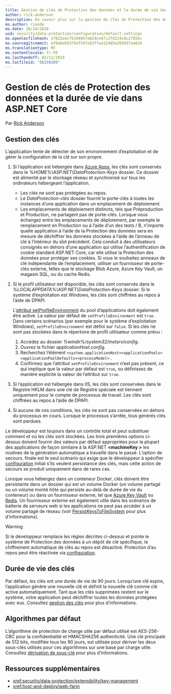 ```yaml
---
title: Gestion de clés de Protection des données et la durée de vie dans ASP.NET Core
author: rick-anderson
description: En savoir plus sur la gestion de clés de Protection des données et la durée de vie dans ASP.NET Core.
ms.author: riande
ms.date: 10/14/2016
uid: security/data-protection/configuration/default-settings
ms.openlocfilehash: 2f022a4c7519485fe629ce47c27d214c8c27d5bc
ms.sourcegitcommit: af8a6eb5375ef547a52ffae22465e265837aa82b
ms.translationtype: MT
ms.contentlocale: fr-FR
ms.lasthandoff: 02/12/2019
ms.locfileid: "56159209"
---
```

# <a name="data-protection-key-management-and-lifetime-in-aspnet-core"></a>Gestion de clés de Protection des données et la durée de vie dans ASP.NET Core

Par [Rick Anderson](https://twitter.com/RickAndMSFT)

## <a name="key-management"></a>Gestion des clés

L’application tente de détecter de son environnement d’exploitation et de gérer la configuration de la clé sur son propre.

1. Si l’application est hébergée dans [Azure Apps](https://azure.microsoft.com/services/app-service/), les clés sont conservés dans le *%HOME%\ASP.NET\DataProtection-Keys* dossier. Ce dossier est alimenté par le stockage réseau et synchronisé sur tous les ordinateurs hébergeant l’application.
   * Les clés ne sont pas protégées au repos.
   * Le *DataProtection-clés* dossier fournit le porte-clés à toutes les instances d’une application dans un emplacement de déploiement.
   * Les emplacements de déploiement distincts, tels que Préproduction et Production, ne partagent pas de porte-clés. Lorsque vous échangez entre les emplacements de déploiement, par exemple le remplacement en Production ou à l’aide d’un des tests / B, n’importe quelle application à l’aide de la Protection des données sera en mesure de déchiffrer les données stockées à l’aide de l’anneau de clé à l’intérieur du slot précédent. Cela conduit à des utilisateurs consignés en dehors d’une application qui utilise l’authentification de cookie standard ASP.NET Core, car elle utilise la Protection des données pour protéger ses cookies. Si vous le souhaitez anneaux de clé indépendante de l’emplacement, utiliser un fournisseur de porte-clés externe, telles que le stockage Blob Azure, Azure Key Vault, un magasin SQL, ou du cache Redis.

1. Si le profil utilisateur est disponible, les clés sont conservés dans le *%LOCALAPPDATA%\ASP.NET\DataProtection-Keys* dossier. Si le système d’exploitation est Windows, les clés sont chiffrées au repos à l’aide de DPAPI.

   L’[attribut setProfileEnvironment](/iis/configuration/system.applicationhost/applicationpools/add/processmodel#configuration) du pool d’applications doit également être activé. La valeur par défaut de `setProfileEnvironment` est `true`. Dans certains scénarios (par exemple pour le système d’exploitation Windows), `setProfileEnvironment` est défini sur `false`. Si les clés ne sont pas stockées dans le répertoire de profil utilisateur comme prévu :

   1. Accédez au dossier *%windir%/system32/inetsrv/config*.
   1. Ouvrez le fichier *applicationHost.config*.
   1. Recherchez l’élément `<system.applicationHost><applicationPools><applicationPoolDefaults><processModel>` .
   1. Confirmez que l’attribut `setProfileEnvironment` n’est pas présent, ce qui implique que la valeur par défaut est `true`, ou définissez de manière explicite la valeur de l’attribut sur `true`.

1. Si l’application est hébergée dans IIS, les clés sont conservées dans le Registre HKLM dans une clé de Registre spéciale est tiennent uniquement pour le compte de processus de travail. Les clés sont chiffrées au repos à l’aide de DPAPI.

1. Si aucune de ces conditions, les clés ne sont pas conservées en dehors du processus en cours. Lorsque le processus s’arrête, tous générés clés sont perdues.

Le développeur est toujours dans un contrôle total et peut substituer comment et où les clés sont stockées. Les trois premières options ci-dessus doivent fournir des valeurs par défaut appropriées pour la plupart des applications de façon similaire à la ASP.NET  **\<machineKey >** les routines de la génération automatique a travaillé dans le passé. L’option de secours, finale est le seul scénario qui exige que le développeur à spécifier [configuration](xref:security/data-protection/configuration/overview) initial s’ils veulent persistance des clés, mais cette action de secours se produit uniquement dans de rares cas.

Lorsque vous hébergez dans un conteneur Docker, clés doivent être persistante dans un dossier qui est un volume Docker (un volume partagé ou un volume monté hôte qui persiste au-delà de durée de vie du conteneur) ou dans un fournisseur externe, tel que [Azure Key Vault](https://azure.microsoft.com/services/key-vault/) ou [Redis](https://redis.io/). Un fournisseur externe est également utile dans les scénarios de batterie de serveurs web si les applications ne peut pas accéder à un volume partagé de réseau (voir [PersistKeysToFileSystem](xref:security/data-protection/configuration/overview#persistkeystofilesystem) pour plus d’informations).

> [!WARNING]
> Si le développeur remplace les règles décrites ci-dessus et pointe le système de Protection des données à un dépôt de clé spécifique, le chiffrement automatique de clés au repos est désactivé. Protection d’au repos peut être réactivée via [configuration](xref:security/data-protection/configuration/overview).

## <a name="key-lifetime"></a>Durée de vie des clés

Par défaut, les clés ont une durée de vie de 90 jours. Lorsqu’une clé expire, l’application génère une nouvelle clé et définit la nouvelle clé comme clé active automatiquement. Tant que les clés supprimées restent sur le système, votre application peut déchiffrer toutes les données protégées avec eux. Consultez [gestion des clés](xref:security/data-protection/implementation/key-management#key-expiration-and-rolling) pour plus d’informations.

## <a name="default-algorithms"></a>Algorithmes par défaut

L’algorithme de protection de charge utile par défaut utilisé est AES-256-CBC pour la confidentialité et HMACSHA256 authenticité. Une clé principale de 512 bits, modifiée tous les 90 jours, est utilisée pour dériver les deux sous-clés utilisés pour ces algorithmes sur une base par charge utile. Consultez [dérivation de sous-clé](xref:security/data-protection/implementation/subkeyderivation#additional-authenticated-data-and-subkey-derivation) pour plus d’informations.

## <a name="additional-resources"></a>Ressources supplémentaires

* <xref:security/data-protection/extensibility/key-management>
* <xref:host-and-deploy/web-farm>
